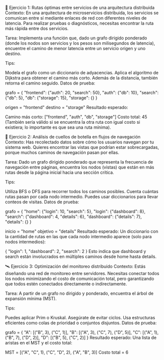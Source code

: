 🚀 Ejercicio 1: Rutas óptimas entre servicios de una arquitectura distribuida
Contexto: En una arquitectura de microservicios distribuida, los servicios se comunican entre sí mediante enlaces de red con diferentes niveles de latencia. Para realizar pruebas o diagnósticos, necesitas encontrar la ruta más rápida entre dos servicios.

Tarea: Implementa una función que, dado un grafo dirigido ponderado (donde los nodos son servicios y los pesos son milisegundos de latencia), encuentre el camino de menor latencia entre un servicio origen y uno destino.

Tips:

Modela el grafo como un diccionario de adyacencias.
Aplica el algoritmo de Dijkstra para obtener el camino más corto.
Además de la distancia, también retorna el camino seguido.
Datos de prueba:

grafo = {
    "frontend": {"auth": 20, "search": 50},
    "auth": {"db": 10},
    "search": {"db": 5},
    "db": {"storage": 15},
    "storage": {}
}

origen = "frontend"
destino = "storage"
Resultado esperado:

Camino más corto: ["frontend", "auth", "db", "storage"]
Costo total: 45
(También sería válido si se encuentra la otra ruta con igual costo si existiera; lo importante es que sea una ruta mínima).

🧭 Ejercicio 2: Análisis de cuellos de botella en flujos de navegación
Contexto: Has recolectado datos sobre cómo los usuarios navegan por tu sistema web. Quieres encontrar las vistas que podrían estar sobrecargadas, porque muchos caminos de navegación pasan por ellas.

Tarea: Dado un grafo dirigido ponderado que representa la frecuencia de navegación entre páginas, encuentra los nodos (vistas) que están en más rutas desde la página inicial hacia una sección crítica.

Tips:

Utiliza BFS o DFS para recorrer todos los caminos posibles.
Cuenta cuántas rutas pasan por cada nodo intermedio.
Puedes usar diccionarios para llevar conteos de visitas.
Datos de prueba:

grafo = {
    "home": {"login": 10, "search": 5},
    "login": {"dashboard": 8},
    "search": {"dashboard": 4, "details": 6},
    "dashboard": {"details": 7},
    "details": {}
}

inicio = "home"
objetivo = "details"
Resultado esperado: Un diccionario con la cantidad de rutas en las que cada nodo intermedio aparece (solo para nodos intermedios):

{
    "login": 1,
    "dashboard": 2,
    "search": 2
}
Esto indica que dashboard y search están involucrados en múltiples caminos desde home hasta details.

🛰️ Ejercicio 3: Optimización del monitoreo distribuido
Contexto: Estás diseñando una red de monitoreo entre servidores. Necesitas conectar todos los nodos minimizando el costo de comunicación total, pero garantizando que todos estén conectados directamente o indirectamente.

Tarea: A partir de un grafo no dirigido y ponderado, encuentra el árbol de expansión mínima (MST).

Tips:

Puedes aplicar Prim o Kruskal.
Asegúrate de evitar ciclos.
Usa estructuras eficientes como colas de prioridad o conjuntos disjuntos.
Datos de prueba:

grafo = {
    "A": [("B", 3), ("C", 1)],
    "B": [("A", 3), ("C", 7), ("D", 5)],
    "C": [("A", 1), ("B", 7), ("D", 2)],
    "D": [("B", 5), ("C", 2)]
}
Resultado esperado: Una lista de aristas en el MST y el costo total:

MST = [("A", "C", 1), ("C", "D", 2), ("A", "B", 3)]
Costo total = 6